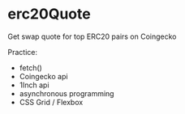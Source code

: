 # erc20Quote

Get swap quote for top ERC20 pairs on Coingecko

Practice:

- fetch()
- Coingecko api
- 1Inch api
- asynchronous programming
- CSS Grid / Flexbox
